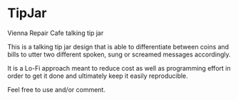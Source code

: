 # TipJar
Vienna Repair Cafe talking tip jar

This is a talking tip jar design that is able to differentiate between coins and bills to utter two different spoken, sung or screamed messages accordingly.

It is a Lo-Fi approach meant to reduce cost as well as programming effort in order to get it done and ultimately keep it easily reproducible.

Feel free to use and/or comment.
